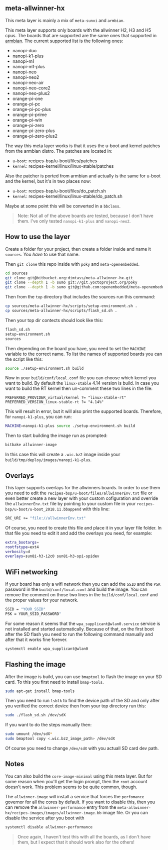 meta-allwinner-hx
----

This meta layer is mainly a mix of `meta-sunxi` and `armbian`.

This meta layer supports only boards with the allwinner H2, H3 and H5 cpus.
The boards that are supported are the same ones that supported in
[armbian](https://www.armbian.com/download/). The current supported list is
the following ones:

- nanopi-duo
- nanopi-k1-plus
- nanopi-m1
- nanopi-m1-plus
- nanopi-neo
- nanopi-neo2
- nanopi-neo-air
- nanopi-neo-core2
- nanopi-neo-plus2
- orange-pi-one
- orange-pi-pc
- orange-pi-pc-plus
- orange-pi-prime
- orange-pi-win
- orange-pi-zero
- orange-pi-zero-plus
- orange-pi-zero-plus2

The way this meta layer works is that it uses the u-boot and kernel patches
from the armbian distro. The patches are located in:
* `u-boot`: recipes-bsp/u-boot/files/patches
* `kernel`: recipes-kernel/linux/linux-stable/patches

Also the patcher is ported from armbian and actually is the same for u-boot
and the kernel, but it's in two places now:
* `u-boot`: recipes-bsp/u-boot/files/do_patch.sh
* `kernel`: recipes-kernel/linux/linux-stable/do_patch.sh

Maybe at some point this will be converted in a `bbclass`.

> Note: Not all of the above boards are tested, because I don't have them.
I've only tested `nanopi-k1-plus` and `nanopi-neo2`.

## How to use the layer
Create a folder for your project, then create a folder inside and name it
`sources`. You _have_ to use that name.

Then `git clone` this repo inside with `poky` and `meta-openembedded`.

```sh
cd sources
git clone git@bitbucket.org:dimtass/meta-allwinner-hx.git
git clone --depth 1 -b sumo git://git.yoctoproject.org/poky
git clone --depth 1 -b sumo git@github.com:openembedded/meta-openembedded.git
```

Then from the `top` directory that includes the sources run this command:
```sh
cp sources/meta-allwinner-hx/scripts/setup-environment.sh .
cp sources/meta-allwinner-hx/scripts/flash_sd.sh .
```

Then your top dir contects should look like this:
```sh
flash_sd.sh
setup-environment.sh
sources
```

Then depending on the board you have, you need to set the `MACHINE` variable to the
correct name. To list the names of supported boards you can the script like this:
```sh
source ./setup-environment.sh build
```

Now in your `build/conf/local.conf` file you can choose which kernel you want to build.
By default the `linux-stable` 4.14 version is build. In case you want to build the RT
kernel then un-comment these two lines in the file:
```
PREFERRED_PROVIDER_virtual/kernel ?= "linux-stable-rt"
PREFERRED_VERSION_linux-stable-rt ?= "4.14%"
```

This will result in error, but it will also print the supported boards. Therefore,
for `nanopi-k1-plus`, you can run:
```sh
MACHINE=nanopi-k1-plus source ./setup-environment.sh build
```

Then to start building the image run as prompted:
```sh
bitbake allwinner-image
```

In this case this will create a `.wic.bz2` image inside your `build/tmp/deploy/images/nanopi-k1-plus`.

## Overlays
This layer supports overlays for the allwinners boards. In order to use them you need
to edit the `recipes-bsp/u-boot/files/allwinnerEnv.txt` file or even better create
a new layer with your custom cofiguration and override the `allwinnerEnv.txt` file by
pointing to your custom file in your `recipes-bsp/u-boot/u-boot_2018.11.bbappend`
with this line:

```sh
SRC_URI += "file://allwinnerEnv.txt"
```

Of course, you need to create this file and place it in your layer file folder.
In that file you need to edit it and add the overlays you need, for example:

```sh
extra_bootargs=
rootfstype=ext4
verbosity=d
overlays=sun8i-h3-i2c0 sun8i-h3-spi-spidev
```

## WiFi networking
If your board has only a wifi network then you can add the `SSID` and the `PSK` password
in the `build/conf/local.conf` and build the image. You can remove the comment on those
two lines in the `build/conf/local.conf` and the proper values for your network.
```sh
SSID = "YOUR_SSID"
PSK = YOUR_SSID_PASSWORD"
```

For some reason it seems that the `wpa_supplicant@wlan0.service` service is not installed
and started automatically. Because of that, on the first boot after the SD flash you need
to run the following command manually and after that it works fine forever.
```sh
systemctl enable wpa_supplicant@wlan0
```

## Flashing the image
After the image is build, you can use `bmaptool` to flash the image on your SD card.
To this you first need to install `bmap-tools`.
```sh
sudo apt-get install bmap-tools
```

Then you need to run `lsblk` to find the device path of the SD and only after
you verified the correct device then from your top directory run this:
```sh
sudo ./flash_sd.sh /dev/sdX
```

If you want to do the steps manually then:
```sh
sudo umount /dev/sdX*
sudo bmaptool copy <.wic.bz2_image_path> /dev/sdX
```

Of course you need to change `/dev/sdX` with you actuall SD card dev path.

## Notes
You can also build the `core-image-minimal` using this meta layer. But for some
reason when you'll get the login prompt, then the `root` account doesn't work.
This problem seems to be quite common, though.

The `allwinner-image` will install a service that forces the `perfomance` governor
for all the cores by default. If you want to disable this, then you can remove
the `allwinner-performance` entry from the `meta-allwinner-hx/recipes-images/images/allwinner-image.bb`
image file. Or you can disable the service after you boot with
```sh
systemctl disable allwinner-performance
```

> Once again, I haven't test this with all the boards, as I don't have them, but
I expect that it should work also for the others!


